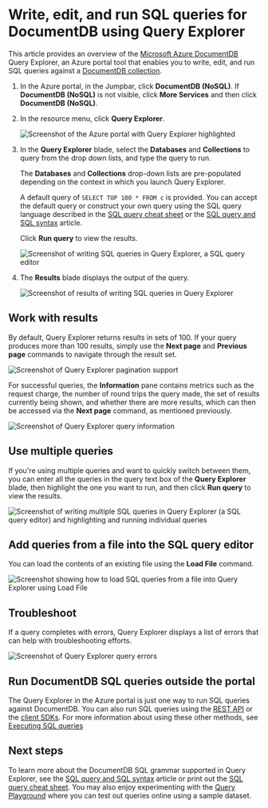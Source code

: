 <properties
	pageTitle="DocumentDB Query Explorer: A SQL query editor | Microsoft Azure"
	description="Learn about the DocumentDB Query Explorer, a SQL query editor in the Azure portal for writing SQL queries and running them against a NoSQL DocumentDB collection."
	keywords="writing sql queries, sql query editor"
	services="documentdb"
	authors="AndrewHoh"
	manager="jhubbard"
	editor="monicar"
	documentationCenter=""/>

<tags
	ms.service="documentdb"
	ms.workload="data-services"
	ms.tgt_pltfrm="na"
	ms.devlang="na"
	ms.topic="article"
	ms.date="08/30/2016"
	ms.author="anhoh"/>

# Write, edit, and run SQL queries for DocumentDB using Query Explorer 

This article provides an overview of the [Microsoft Azure DocumentDB](https://azure.microsoft.com/services/documentdb/) Query Explorer, an Azure portal tool that enables you to write, edit, and run SQL queries against a [DocumentDB collection](documentdb-create-collection.md).

1. In the Azure portal, in the Jumpbar, click **DocumentDB (NoSQL)**. If **DocumentDB (NoSQL)** is not visible, click **More Services** and then click **DocumentDB (NoSQL)**.

2. In the resource menu, click **Query Explorer**. 

	![Screenshot of the Azure portal with Query Explorer highlighted](./media/documentdb-query-collections-query-explorer/queryexplorercommand.png)

3. In the **Query Explorer** blade, select the **Databases** and **Collections** to query from the drop down lists, and type the query to run. 

    The **Databases** and **Collections** drop-down lists are pre-populated depending on the context in which you launch Query Explorer. 

    A default query of `SELECT TOP 100 * FROM c` is provided.  You can accept the default query or construct your own query using the SQL query language described in the [SQL query cheat sheet](documentdb-sql-query-cheat-sheet.md) or the [SQL query and SQL syntax](documentdb-sql-query.md) article.

    Click **Run query** to view the results.

	![Screenshot of writing SQL queries in Query Explorer, a SQL query editor](./media/documentdb-query-collections-query-explorer/queryexplorerinitial.png)

4. The **Results** blade displays the output of the query. 

	![Screenshot of results of writing SQL queries in Query Explorer](./media/documentdb-query-collections-query-explorer/queryresults1.png)

## Work with results

By default, Query Explorer returns results in sets of 100.  If your query produces more than 100 results, simply use the **Next page** and **Previous page** commands to navigate through the result set.

![Screenshot of Query Explorer pagination support](./media/documentdb-query-collections-query-explorer/queryresultspagination.png)

For successful queries, the **Information** pane contains metrics such as the request charge,  the number of round trips the query made, the set of results currently being shown, and whether there are more results, which can then be accessed via the **Next page** command, as mentioned previously.

![Screenshot of Query Explorer query information](./media/documentdb-query-collections-query-explorer/queryinformation.png)

## Use multiple queries

If you're using multiple queries and want to quickly switch between them, you can enter all the queries in the query text box of the **Query Explorer** blade, then highlight the one you want to run, and then click **Run query** to view the results.

![Screenshot of writing multiple SQL queries in Query Explorer (a SQL query editor) and highlighting and running individual queries](./media/documentdb-query-collections-query-explorer/queryexplorerhighlightandrun.png)

## Add queries from a file into the SQL query editor

You can load the contents of an existing file using the **Load File** command.

![Screenshot showing how to load SQL queries from a file into Query Explorer using Load File](./media/documentdb-query-collections-query-explorer/loadqueryfile.png)

## Troubleshoot

If a query completes with errors, Query Explorer displays a list of errors that can help with troubleshooting efforts.

![Screenshot of Query Explorer query errors](./media/documentdb-query-collections-query-explorer/queryerror.png)

## Run DocumentDB SQL queries outside the portal

The Query Explorer in the Azure portal is just one way to run SQL queries against DocumentDB. You can also run SQL queries using the [REST API](https://msdn.microsoft.com/library/azure/dn781481.aspx) or the [client SDKs](documentdb-sdk-dotnet.md). For more information about using these other methods, see [Executing SQL queries](documentdb-sql-query.md#executing-sql-queries)

## Next steps

To learn more about the DocumentDB SQL grammar supported in Query Explorer, see the [SQL query and SQL syntax](documentdb-sql-query.md) article or print out the [SQL query cheat sheet](documentdb-sql-query-cheat-sheet.md).
You may also enjoy experimenting with the [Query Playground](https://www.documentdb.com/sql/demo) where you can test out queries online using a sample dataset.
